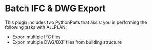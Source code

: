 # Batch IFC & DWG Export

This plugin includes two PythonParts that assist you in performing the following tasks with ALLPLAN:

* Export multiple IFC files
* Export multiple DWG/DXF files from building structure

